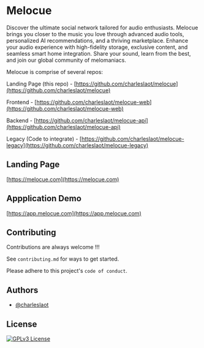 
# Melocue
Discover the ultimate social network tailored for audio enthusiasts. Melocue brings you closer to the music you love through advanced audio tools, personalized AI recommendations, and a thriving marketplace. Enhance your audio experience with high-fidelity storage, exclusive content, and seamless smart home integration. Share your sound, learn from the best, and join our global community of melomaniacs.

Melocue is comprise of several repos:

Landing Page (this repo) - [https://github.com/charleslaot/melocue](https://github.com/charleslaot/melocue)

Frontend - [https://github.com/charleslaot/melocue-web](https://github.com/charleslaot/melocue-web)

Backend - [https://github.com/charleslaot/melocue-api](https://github.com/charleslaot/melocue-api)

Legacy (Code to integrate) - [https://github.com/charleslaot/melocue-legacy](https://github.com/charleslaot/melocue-legacy)


## Landing Page

[https://melocue.com](https://melocue.com)

## Appplication Demo

[https://app.melocue.com](https://app.melocue.com)


## Contributing

Contributions are always welcome !!!

See `contributing.md` for ways to get started.

Please adhere to this project's `code of conduct`.


## Authors

- [@charleslaot](https://www.github.com/charleslaot)


## License

[![GPLv3 License](https://img.shields.io/badge/License-GPL%20v3-yellow.svg)](https://github.com/charleslaot/melocue?tab=GPL-3.0-1-ov-file)


